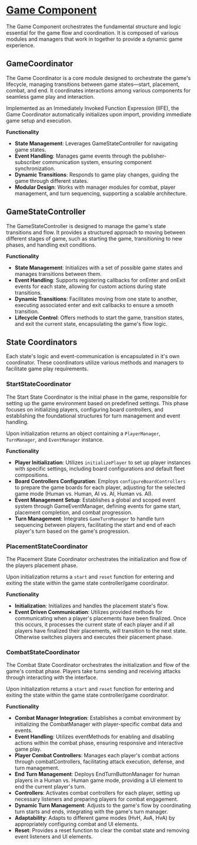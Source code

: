 # [Game Component](../README.md#components-overview)

The Game Component orchestrates the fundamental structure and logic essential for the game flow and
coordination. It is composed of various modules and managers that work in together to provide a
dynamic game experience.

## GameCoordinator

The Game Coordinator is a core module designed to orchestrate the game's lifecycle, managing
transitions between game states—start, placement, combat, and end. It coordinates interactions among
various components for seamless game play and interaction.

Implemented as an Immediately Invoked Function Expression (IIFE), the Game Coordinator automatically
initializes upon import, providing immediate game setup and execution.

**Functionality**

- **State Management**: Leverages GameStateController for navigating game states.
- **Event Handling**: Manages game events through the publisher-subscriber communication system,
  ensuring component synchronization.
- **Dynamic Transitions**: Responds to game play changes, guiding the game through different states.
- **Modular Design**: Works with manager modules for combat, player management, and turn sequencing,
  supporting a scalable architecture.

## GameStateController

The GameStateController is designed to manage the game's state transitions and flow. It provides a
structured approach to moving between different stages of game, such as starting the game,
transitioning to new phases, and handling exit conditions.

**Functionality**

- **State Management**: Initializes with a set of possible game states and manages transitions
  between them.
- **Event Handling**: Supports registering callbacks for onEnter and onExit events for each state,
  allowing for custom actions during state transitions.
- **Dynamic Transitions**: Facilitates moving from one state to another, executing associated enter
  and exit callbacks to ensure a smooth transition.
- **Lifecycle Control**: Offers methods to start the game, transition states, and exit the current
  state, encapsulating the game's flow logic.

## State Coordinators

Each state's logic and event-communication is encapsulated in it's own coordinator. These
coordinators utilize various methods and managers to facilitate game play requirements.

### StartStateCoordinator

The Start State Coordinator is the initial phase in the game, responsible for setting up the game
environment based on predefined settings. This phase focuses on initializing players, configuring
board controllers, and establishing the foundational structures for turn management and event
handling.

Upon initialization returns an object containing a `PlayerManager`, `TurnManager`, and
`EventManager` instance.

**Functionality**

- **Player Initialization**: Utilizes `initializePlayer` to set up player instances with specific
  settings, including board configurations and default fleet compositions.
- **Board Controllers Configuration**: Employs `configureBoardControllers` to prepare the game
  boards for each player, adjusting for the selected game mode (Human vs. Human, AI vs. AI, Human
  vs. AI).
- **Event Management Setup**: Establishes a global and scoped event system through GameEventManager,
  defining events for game start, placement completion, and combat progression.
- **Turn Management**: Integrates `GameTurnManager` to handle turn sequencing between players,
  facilitating the start and end of each player's turn based on the game's progression.

### PlacementStateCoordinator

The Placement State Coordinator orchestrates the initialization and flow of the players placement
phase.

Upon initialization returns a `start` and `reset` function for entering and exiting the state within
the game state controller/game coordinator.

**Functionality**

- **Initialization**: Initializes and handles the placement state's flow.
- **Event Driven Communication**: Utilizes provided methods for communicating when a player's
  placements have been finalized. Once this occurs, it processes the current state of each player
  and if all players have finalized their placements, will transition to the next state. Otherwise
  switches players and executes their placement phase.

### CombatStateCoordinator

The Combat State Coordinator orchestrates the initialization and flow of the game's combat phase.
Players take turns sending and receiving attacks through interacting with the interface.

Upon initialization returns a `start` and `reset` function for entering and exiting the state within
the game state controller/game coordinator.

**Functionality**

- **Combat Manager Integration**: Establishes a combat environment by initializing the CombatManager
  with player-specific combat data and events.
- **Event Handling**: Utilizes eventMethods for enabling and disabling actions within the combat
  phase, ensuring responsive and interactive game play.
- **Player Combat Controllers**: Manages each player's combat actions through combatControllers,
  facilitating attack execution, defense, and turn management.
- **End Turn Management**: Deploys EndTurnButtonManager for human players in a Human vs. Human game
  mode, providing a UI element to end the current player's turn.
- **Controllers**: Activates combat controllers for each player, setting up necessary listeners and
  preparing players for combat engagement.
- **Dynamic Turn Management**: Adjusts to the game's flow by coordinating turn starts and ends,
  integrating with the game's turn manager.
- **Adaptability**: Adapts to different game modes (HvH, AvA, HvA) by appropriately configuring
  combat and UI elements.
- **Reset**: Provides a reset function to clear the combat state and removing event listeners and UI
  elements.
